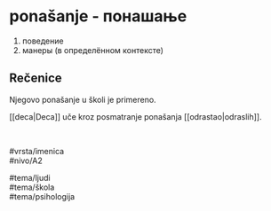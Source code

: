 # ponašanje - понашање

1. поведение  
2. манеры (в определённом контексте)

## Rečenice

Njegovo ponašanje u školi je primereno.

[[deca|Deca]] uče kroz posmatranje ponašanja [[odrastao|odraslih]].

<br>

#vrsta/imenica  
#nivo/A2  

#tema/ljudi  
#tema/škola  
#tema/psihologija  
